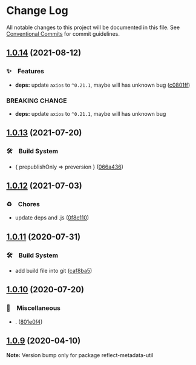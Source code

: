 # Change Log

All notable changes to this project will be documented in this file.
See [Conventional Commits](https://conventionalcommits.org) for commit guidelines.

## [1.0.14](https://github.com/bluelovers/ws-rest/compare/reflect-metadata-util@1.0.13...reflect-metadata-util@1.0.14) (2021-08-12)


### ✨　Features

* **deps:** update `axios` to `^0.21.1`, maybe will has unknown bug ([c0801ff](https://github.com/bluelovers/ws-rest/commit/c0801ff1d842065f590434214286bccbf0a4f3de))


### BREAKING CHANGE

* **deps:** update `axios` to `^0.21.1`, maybe will has unknown bug





## [1.0.13](https://github.com/bluelovers/ws-rest/compare/reflect-metadata-util@1.0.12...reflect-metadata-util@1.0.13) (2021-07-20)


### 🛠　Build System

* { prepublishOnly => preversion } ([066a436](https://github.com/bluelovers/ws-rest/commit/066a436fe76af13484a2cad9ae331c127972945c))





## [1.0.12](https://github.com/bluelovers/ws-rest/compare/reflect-metadata-util@1.0.11...reflect-metadata-util@1.0.12) (2021-07-03)


### ♻️　Chores

* update deps and .js ([0f8e110](https://github.com/bluelovers/ws-rest/commit/0f8e11034efcbb341219c706e731a851c881b8bf))





## [1.0.11](https://github.com/bluelovers/ws-rest/compare/reflect-metadata-util@1.0.10...reflect-metadata-util@1.0.11) (2020-07-31)


### 🛠　Build System

* add build file into git ([caf8ba5](https://github.com/bluelovers/ws-rest/commit/caf8ba5fc11fb02b76fa845cff137922378d6e46))





## [1.0.10](https://github.com/bluelovers/ws-rest/compare/reflect-metadata-util@1.0.9...reflect-metadata-util@1.0.10) (2020-07-20)


### 🔖　Miscellaneous

* . ([801e0f4](https://github.com/bluelovers/ws-rest/commit/801e0f4ff7bd29c81e67934636f57e57d0d01c74))





## [1.0.9](https://github.com/bluelovers/ws-rest/compare/reflect-metadata-util@1.0.8...reflect-metadata-util@1.0.9) (2020-04-10)

**Note:** Version bump only for package reflect-metadata-util
